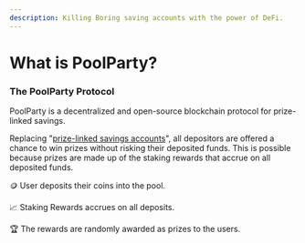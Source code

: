 ```yaml
---
description: Killing Boring saving accounts with the power of DeFi.
---
```


# What is PoolParty?

### The PoolParty Protocol

PoolParty is a decentralized and open-source blockchain protocol for prize-linked savings.&#x20;

Replacing "[prize-linked savings accounts](https://en.wikipedia.org/wiki/Prize-linked\_savings\_account)", all depositors are offered a chance to win prizes without risking their deposited funds. This is possible because prizes are made up of the staking rewards that accrue on all deposited funds.

:coin: User deposits their coins into the pool.

📈 Staking Rewards accrues on all deposits.

🏆 The rewards are randomly awarded as prizes to the users.
